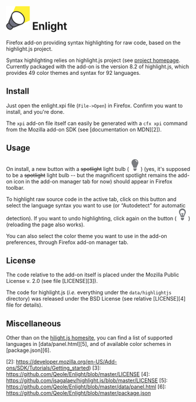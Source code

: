  ![Add-on icon](misc/spot64.png) Enlight
========================================


Firefox add-on providing syntax highlighting for raw code, based on the highlight.js project.

Syntax highlighting relies on highlight.js project (see [project homepage][1]. Currently packaged with the add-on is the version 8.2 of highlight.js, which provides 49 color themes and syntax for 92 languages.

## Install

Just open the enlight.xpi file (`File->Open`) in Firefox. Confirm you want to install, and you're done.

The `xpi` add-on file itself can easily be generated with a `cfx xpi` command from the Mozilla add-on SDK (see [documentation on MDN][2]).

## Usage

On install, a new button with a ~~spotlight~~ light bulb (![buttonOff](data/lightbulb_off-32.png)) (yes, it's supposed to be a ~~spotlight~~ light bulb -- but the magnificent spotlight remains the add-on icon in the add-on manager tab for now) should appear in Firefox toolbar.

To highlight raw source code in the active tab, click on this button and select the language syntax you want to use (or “Autodetect” for automatic detection).
If you want to undo highlighting, click again on the button (![buttonOn](data/lightbulb_on-32.png)) (reloading the page also works).

You can also select the color theme you want to use in the add-on preferences, through Firefox add-on manager tab.

## License

The code relative to the add-on itself is placed under the Mozilla Public License v. 2.0 (see file [LICENSE][3]).

The code for highlight.js (_i.e._ everything under the `data/highlightjs` directory) was released under the BSD License (see relative [LICENSE][4] file for details).

## Miscellaneous

Other than on the [hilight.js homesite][1], you can find a list of supported languages in [data/panel.html][5], and of available color schemes in [package.json][6].

[1]: https://highlightjs.org
[2]: https://developer.mozilla.org/en-US/Add-ons/SDK/Tutorials/Getting_started)
[3]: https://github.com/Qeole/Enlight/blob/master/LICENSE
[4]: https://github.com/isagalaev/highlight.js/blob/master/LICENSE
[5]: https://github.com/Qeole/Enlight/blob/master/data/panel.html
[6]: https://github.com/Qeole/Enlight/blob/master/package.json
